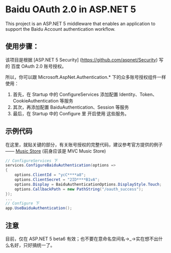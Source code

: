 # Baidu OAuth 2.0 in ASP.NET 5

This project is an ASP.NET 5 middleware that enables an application to support the Baidu Account authentication workflow.


## 使用步骤：
该项目是根据 [ASP.NET 5 Security] (https://github.com/aspnet/Security) 写的 百度 OAuth 2.0 账号授权。

所以，你可以跟 Microsoft.AspNet.Authentication.* 下的众多账号授权组件一样使用：

1. 首先，在 Startup 中的 ConfigureServices 添加配置 Identity、Token、CookieAuthentication 等服务
2. 其次，再添加配置 BaiduAuthentication、Session 等服务
3. 最后，在 Startup 中的 Configure 里 开启使用 这些服务。

## 示例代码
在这里，就贴关键的部分，有关账号授权的完整代码，建议参考官方提供的例子 —— [Music Store](https://github.com/aspnet/MusicStore/tree/dev) (前身应该是 MVC Music Store)
``` csharp
// ConfigureServices 下
services.ConfigureBaiduAuthentication(options =>
{
    options.ClientId = "ycC****a8";
    options.ClientSecret = "2ID****B1vA";
    options.Display = BaiduAuthenticationOptions.DisplayStyle.Touch;
    options.CallbackPath = new PathString("/oauth_success"); 
});
...
// Configure 下
app.UseBaiduAuthentication();
```
## 注意
目前，仅在 ASP.NET 5 beta6 有效；也不要在意命名空间名→_→实在想不出什么名好，只好搞统一了。
